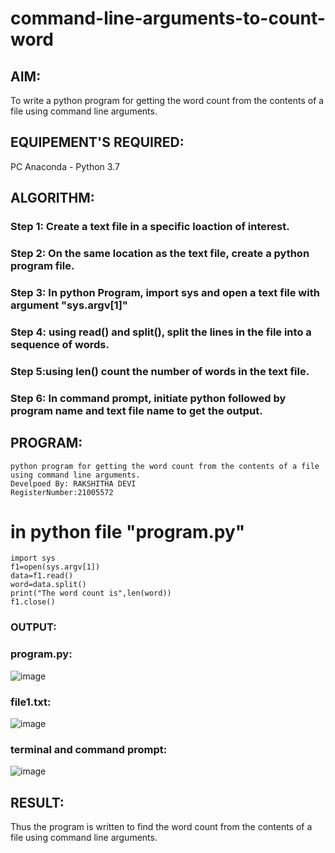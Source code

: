 # command-line-arguments-to-count-word
## AIM:
To write a python program for getting the word count from the contents of a file using command line arguments.
## EQUIPEMENT'S REQUIRED: 
PC
Anaconda - Python 3.7
## ALGORITHM: 
### Step 1: Create a text file in a specific loaction of interest.
### Step 2: On the same location as the text file, create a python program file.
### Step 3: In python Program, import sys and open a text file with argument "sys.argv[1]"
### Step 4: using read() and split(), split the lines in the file into a sequence of words.
### Step 5:using len() count the number of words in the text file.
### Step 6: In command prompt, initiate python followed by program name and text file name to get the output.

## PROGRAM:
```
python program for getting the word count from the contents of a file using command line arguments.
Develpoed By: RAKSHITHA DEVI
RegisterNumber:21005572
```
# in python file "program.py"
```
import sys
f1=open(sys.argv[1])
data=f1.read()
word=data.split()
print("The word count is",len(word))
f1.close()
```
### OUTPUT:
### program.py:
![image](https://user-images.githubusercontent.com/94165326/154830930-fc649952-97f4-4c0e-87bb-318b657a9074.png)


### file1.txt:
![image](https://user-images.githubusercontent.com/94165326/154830934-fcbdcc63-9249-433d-ab39-6ca3c82f71c0.png)


### terminal and command prompt:
![image](https://user-images.githubusercontent.com/94165326/154830940-d855df6f-8dd4-4664-ac9c-65e38aceefb4.png)





## RESULT:
Thus the program is written to find the word count from the contents of a file using command line arguments.
